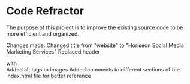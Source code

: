 # Code Refractor

The purpose of this project is to improve the existing source code to be more efficient and organized. 

Changes made:
Changed title from "website" to "Horiseon Social Media Marketing Services"
Replaced header <div> with <nav>
Added alt tags to images
Added comments to different sections of the index.html file for better reference
